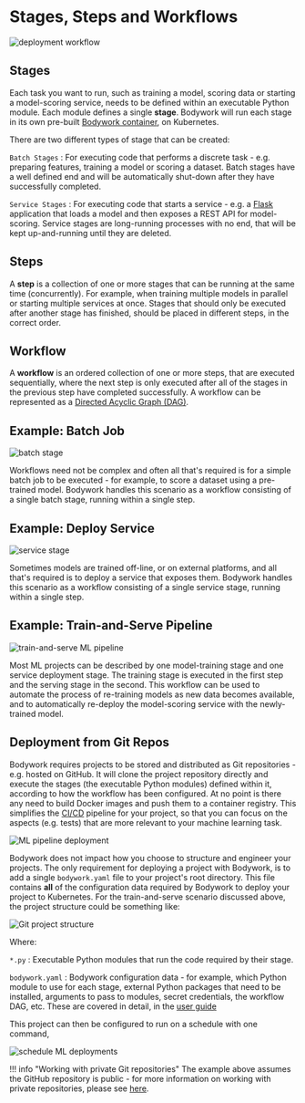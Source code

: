 # Stages, Steps and Workflows

![deployment workflow](images/stages_steps_workflows.png)

## Stages

Each task you want to run, such as training a model, scoring data or starting a model-scoring service, needs to be defined within an executable Python module. Each module defines a single **stage**. Bodywork will run each stage in its own pre-built [Bodywork container](https://hub.docker.com/repository/docker/bodyworkml/bodywork-core), on Kubernetes.

There are two different types of stage that can be created:

`Batch Stages`
: For executing code that performs a discrete task - e.g. preparing features, training a model or scoring a dataset. Batch stages have a well defined end and will be automatically shut-down after they have successfully completed.

`Service Stages`
: For executing code that starts a service - e.g. a [Flask](https://flask.palletsprojects.com/en/1.1.x/) application that loads a model and then exposes a REST API for model-scoring. Service stages are long-running processes with no end, that will be kept up-and-running until they are deleted.

## Steps

A **step** is a collection of one or more stages that can be running at the same time (concurrently). For example, when training multiple models in parallel or starting multiple services at once. Stages that should only be executed after another stage has finished, should be placed in different steps, in the correct order.

## Workflow

A **workflow** is an ordered collection of one or more steps, that are executed sequentially, where the next step is only executed after all of the stages in the previous step have completed successfully. A workflow can be represented as a [Directed Acyclic Graph (DAG)](https://en.wikipedia.org/wiki/Directed_acyclic_graph).

## Example: Batch Job

![batch stage](images/batch_stage.png)

Workflows need not be complex and often all that's required is for a simple batch job to be executed - for example, to score a dataset using a pre-trained model. Bodywork handles this scenario as a workflow consisting of a single batch stage, running within a single step.

## Example: Deploy Service

![service stage](images/service_stage.png)

Sometimes models are trained off-line, or on external platforms, and all that's required is to deploy a service that exposes them. Bodywork handles this scenario as a workflow consisting of a single service stage, running within a single step.

## Example: Train-and-Serve Pipeline

![train-and-serve ML pipeline](images/train_and_serve.png)

Most ML projects can be described by one model-training stage and one service deployment stage. The training stage is executed in the first step and the serving stage in the second. This workflow can be used to automate the process of re-training models as new data becomes available, and to automatically re-deploy the model-scoring service with the newly-trained model.

## Deployment from Git Repos

Bodywork requires projects to be stored and distributed as Git repositories - e.g. hosted on GitHub. It will clone the project repository directly and execute the stages (the executable Python modules) defined within it, according to how the workflow has been configured. At no point is there any need to build Docker images and push them to a container registry. This simplifies the [CI/CD](https://en.wikipedia.org/wiki/CI/CD) pipeline for your project, so that you can focus on the aspects (e.g. tests) that are more relevant to your machine learning task.

![ML pipeline deployment](images/ml_pipeline.png)

Bodywork does not impact how you choose to structure and engineer your projects. The only requirement for deploying a project with Bodywork, is to add a single `bodywork.yaml` file to your project's root directory. This file contains **all** of the configuration data required by Bodywork to deploy your project to Kubernetes. For the train-and-serve scenario discussed above, the project structure could be something like:

![Git project structure](images/project_structure.png)

Where:

`*.py`
: Executable Python modules that run the code required by their stage.

`bodywork.yaml`
: Bodywork configuration data - for example, which Python module to use for each stage, external Python packages that need to be installed, arguments to pass to modules, secret credentials, the workflow DAG, etc. These are covered in detail, in the [user guide](user_guide.md)

This project can then be configured to run on a schedule with one command,

![schedule ML deployments](images/key_concept_schedule_cli.png)

!!! info "Working with private Git repositories"
    The example above assumes the GitHub repository is public - for more information on working with private repositories, please see [here](user_guide.md#working-with-private-git-repositories-using-ssh).
